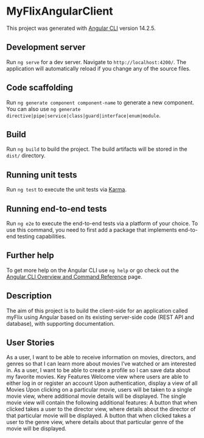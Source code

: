 # MyFlixAngularClient

This project was generated with [Angular CLI](https://github.com/angular/angular-cli) version 14.2.5.

## Development server

Run `ng serve` for a dev server. Navigate to `http://localhost:4200/`. The application will automatically reload if you change any of the source files.

## Code scaffolding

Run `ng generate component component-name` to generate a new component. You can also use `ng generate directive|pipe|service|class|guard|interface|enum|module`.

## Build

Run `ng build` to build the project. The build artifacts will be stored in the `dist/` directory.

## Running unit tests

Run `ng test` to execute the unit tests via [Karma](https://karma-runner.github.io).

## Running end-to-end tests

Run `ng e2e` to execute the end-to-end tests via a platform of your choice. To use this command, you need to first add a package that implements end-to-end testing capabilities.

## Further help

To get more help on the Angular CLI use `ng help` or go check out the [Angular CLI Overview and Command Reference](https://angular.io/cli) page.

## Description
The aim of this project is to build the client-side for an application called myFlix using Angular based on its existing server-side code (REST API and database), with supporting documentation.

## User Stories
As a user, I want to be able to receive information on movies, directors, and genres so that I can learn more about movies I’ve watched or am interested in.
As a user, I want to be able to create a profile so I can save data about my favorite movies.
Key Features
Welcome view where users are able to either log in or register an account
Upon authentication, display a view of all Movies
Upon clicking on a particular movie, users will be taken to a single movie view, where additional movie details will be displayed. The single movie view will contain the following additional features:
A button that when clicked takes a user to the ​director view,​ where details about the director of that particular movie will be displayed.
A button that when clicked takes a user to the ​genre view,​ where details about that particular genre of the movie will be displayed.

